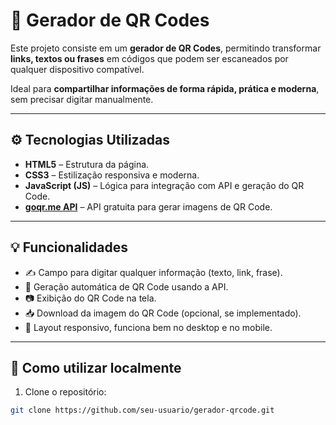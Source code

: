 # 📱 Gerador de QR Codes

Este projeto consiste em um **gerador de QR Codes**, permitindo transformar **links, textos ou frases** em códigos que podem ser escaneados por qualquer dispositivo compatível.

Ideal para **compartilhar informações de forma rápida, prática e moderna**, sem precisar digitar manualmente.

---

## ⚙️ Tecnologias Utilizadas

- **HTML5** – Estrutura da página.
- **CSS3** – Estilização responsiva e moderna.
- **JavaScript (JS)** – Lógica para integração com API e geração do QR Code.
- **[goqr.me API](https://goqr.me/api/)** – API gratuita para gerar imagens de QR Code.

---

## 💡 Funcionalidades

- ✍️ Campo para digitar qualquer informação (texto, link, frase).
- 🔗 Geração automática de QR Code usando a API.
- 📷 Exibição do QR Code na tela.
- 📥 Download da imagem do QR Code (opcional, se implementado).
- 📱 Layout responsivo, funciona bem no desktop e no mobile.

---

## 🚀 Como utilizar localmente

1. Clone o repositório:
```bash
git clone https://github.com/seu-usuario/gerador-qrcode.git
